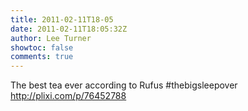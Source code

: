 ```yaml
---
title: 2011-02-11T18-05
date: 2011-02-11T18:05:32Z
author: Lee Turner
showtoc: false
comments: true
---
```


The best tea ever according to Rufus #thebigsleepover  http://plixi.com/p/76452788

